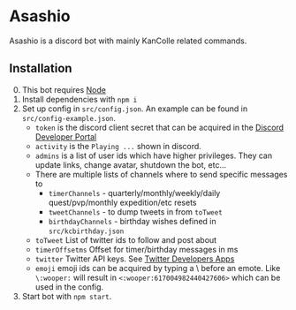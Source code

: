 Asashio
=======
Asashio is a discord bot with mainly KanColle related commands.

Installation
------------
0. This bot requires [Node](https://nodejs.org/en/)
1. Install dependencies with `npm i`
2. Set up config in `src/config.json`. An example can be found in `src/config-example.json`.
    - `token` is the discord client secret that can be acquired in the [Discord Developer Portal](https://discordapp.com/developers/applications/)
    - `activity` is the `Playing ...` shown in discord.
    - `admins` is a list of user ids which have higher privileges. They can update links, change avatar, shutdown the bot, etc...
    - There are multiple lists of channels where to send specific messages to
        - `timerChannels` - quarterly/monthly/weekly/daily quest/pvp/monthly expedition/etc resets
        - `tweetChannels` - to dump tweets in from `toTweet`
        - `birthdayChannels` - birthday wishes defined in `src/kcbirthday.json`
    - `toTweet` List of twitter ids to follow and post about
    - `timerOffsetms` Offset for timer/birthday messages in ms
    - `twitter` Twitter API keys. See [Twitter Developers Apps](https://developer.twitter.com/en/apps)
    - `emoji` emoji ids can be acquired by typing a \\ before an emote. Like `\:wooper:` will result in `<:wooper:617004982440427606>` which can be used in the config.
3. Start bot with `npm start`.